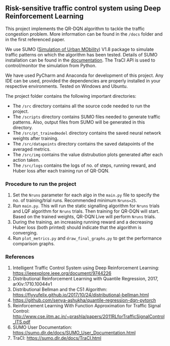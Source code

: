 ## Risk-sensitive traffic control system using Deep Reinforcement Learning

This project implements the QR-DQN algorithm to tackle the traffic congestion problem. More information can be found in the `/docs` folder and in the first referenced paper.

We use SUMO ([Simulation of Urban MObility](https://eclipse.dev/sumo/)) V1.8 package to simulate traffic patterns on which the algorithm has been tested. Details of SUMO installation can be found in the [documentation](https://sumo.dlr.de/docs/Installing.html). The TraCI API is used to control/monitor the simulation from Python.

We have used PyCharm and Anaconda for development of this project. Any IDE can be used, provided the dependencies are properly installed in your respective environments. Tested on Windows and Ubuntu.

The project folder contains the following important directories:
* The `/src` directory contains all the source code needed to run the project.
* The `/scripts` directory contains SUMO files needed to generate traffic patterns. Also, output files from SUMO will be generated in this directory.
* The `/src/pt_trainedmodel` directory contains the saved neural network weights after training.
* The `/src/datapoints` directory contains the saved datapoints of the averaged metrics.
* The `/src/img` contains the value distrubution plots generated after each action taken.
* The `/src/logs` contains the logs of no. of steps, running reward, and Huber loss after each training run of QR-DQN.

### Procedure to run the project
1. Set the `Nruns` parameter for each algo in the `main.py` file to specify the no. of training/trial runs. Recommended minimum `Nruns=25`.
2. Run `main.py`. This will run the static signalling algorithm for `Nruns` trials and LQF algorithm for `Nruns` trials. Then training for QR-DQN will start. Based on the trained weights, QR-DQN Live will perform `Nruns` trials.
3. During the training, an increasing running reward and a decreasing Huber loss (both printed) should indicate that the algorithm is converging.
4. Run `plot_metrics.py` and `draw_final_graphs.py` to get the performance comparison graphs.

### References
1. Intelligent Traffic Control System using Deep Reinforcement Learning: https://ieeexplore.ieee.org/document/9744226
2. Distributional Reinforcement Learning with Quantile Regression, 2017,
arXiv:1710.10044v1
3. Distributional Bellman and the C51 Algorithm:
https://flyyufelix.github.io/2017/10/24/distributional-bellman.html
4. https://github.com/senya-ashukha/quantile-regression-dqn-pytorch
5. Reinforcement Learning With Function Approximation for Traffic Signal Control:
http://www.cse.iitm.ac.in/~prashla/papers/2011RLforTrafficSignalControl_ITS.pdf
6. SUMO User Documentation:
   https://sumo.dlr.de/docs/SUMO_User_Documentation.html
7. TraCI: https://sumo.dlr.de/docs/TraCI.html
